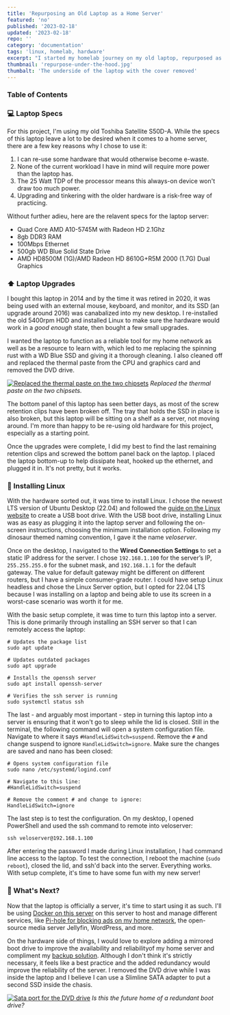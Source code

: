 ```yaml
---
title: 'Repurposing an Old Laptop as a Home Server'
featured: 'no'
published: '2023-02-18'
updated: '2023-02-18'
repo: ''
category: 'documentation'
tags: 'linux, homelab, hardware'
excerpt: "I started my homelab journey on my old laptop, repurposed as a home server."
thumbnail: 'repurpose-under-the-hood.jpg'
thumbalt: 'The underside of the laptop with the cover removed'
---
```


### Table of Contents

### 💻 Laptop Specs

For this project, I'm using my old Toshiba Satellite S50D-A. While the specs of this laptop leave a lot to be desired when it comes to a home server, there are a few key reasons why I chose to use it:

1. I can re-use some hardware that would otherwise become e-waste.
2. None of the current workload I have in mind will require more power than the laptop has.
3. The 25 Watt TDP of the processor means this always-on device won't draw too much power.
4. Upgrading and tinkering with the older hardware is a risk-free way of practicing.

Without further adieu, here are the relavent specs for the laptop server:

 - Quad Core AMD A10-5745M with Radeon HD 2.1Ghz
 - 8gb DDR3 RAM
 - 100Mbps Ethernet
 - 500gb WD Blue Solid State Drive
 - AMD HD8500M (1G)/AMD Radeon HD 8610G+R5M 2000 (1.7G) Dual Graphics

### ⬆️ Laptop Upgrades

I bought this laptop in 2014 and by the time it was retired in 2020, it was being used with an external mouse, keyboard, and monitor, and its SSD (an upgrade around 2016) was canabalized into my new desktop. I re-installed the old 5400rpm HDD and installed Linux to make sure the hardware would work in a *good enough* state, then bought a few small upgrades. 

I wanted the laptop to function as a reliable tool for my home network as well as be a resource to learn with, which led to me replacing the spinning rust with a WD Blue SSD and giving it a thorough cleaning. I also cleaned off and replaced the thermal paste from the CPU and graphics card and removed the DVD drive. 

[![Replaced the thermal paste on the two chipsets](repurpose-cleaning-the-chipsets.jpg "Cleaned and ready for some fresh thermal paste")](repurpose-cleaning-the-chipsets.jpg)
*Replaced the thermal paste on the two chipsets.*

The bottom panel of this laptop has seen better days, as most of the screw retention clips have been broken off. The tray that holds the SSD in place is also broken, but this laptop will be sitting on a shelf as a server, not moving around. I'm more than happy to be re-using old hardware for this project, especially as a starting point.

Once the upgrades were complete, I did my best to find the last remaining retention clips and screwed the bottom panel back on the laptop. I placed the laptop bottom-up to help dissipate heat, hooked up the ethernet, and plugged it in. It's not pretty, but it works.

### 🐧 Installing Linux 

With the hardware sorted out, it was time to install Linux. I chose the newest LTS version of Ubuntu Desktop (22.04) and followed the [guide on the Linux website](https://ubuntu.com/tutorials/create-a-usb-stick-on-windows#1-overview) to create a USB boot drive. With the USB boot drive, installing Linux was as easy as plugging it into the laptop server and following the on-screen instructions, choosing the minimum installation option. Following my dinosaur themed naming convention, I gave it the name *veloserver*.

Once on the desktop, I navigated to the **Wired Connection Settings** to set a static IP address for the server. I chose `192.168.1.100` for the server’s IP, `255.255.255.0` for the subnet mask, and `192.168.1.1` for the default gateway. The value for default gateway might be different on different routers, but I have a simple consumer-grade router. I could have setup Linux headless and chose the Linux Server option, but I opted for 22.04 LTS because I was installing on a laptop and being able to use its screen in a worst-case scenario was worth it for me. 

With the basic setup complete, it was time to turn this laptop into a server. This is done primarily through installing an SSH server so that I can remotely access the laptop:

``` 
# Updates the package list
sudo apt update

# Updates outdated packages
sudo apt upgrade

# Installs the openssh server 
sudo apt install openssh-server

# Verifies the ssh server is running
sudo systemctl status ssh
```

The last - and arguably most important - step in turning this laptop into a server is ensuring that it won't go to sleep while the lid is closed. Still in the terminal, the following command will open a system configuration file. Navigate to where it says `#HandleLidSwitch=suspend`. Remove the `#` and change suspend to ignore `HandleLidSwitch=ignore`. Make sure the changes are saved and nano has been closed:

```
# Opens system configuration file
sudo nano /etc/systemd/logind.conf

# Navigate to this line:
#HandleLidSwitch=suspend

# Remove the comment # and change to ignore:
HandleLidSwitch=ignore
```

The last step is to test the configuration. On my desktop, I opened PowerShell and used the ssh command to remote into veloserver:

```
ssh veloserver@192.168.1.100
```

After entering the password I made during Linux installation, I had command line access to the laptop. To test the connection, I reboot the machine (`sudo reboot`), closed the lid, and ssh'd back into the server. Everything works. With setup complete, it's time to have some fun with my new server!

### 🙋 What's Next?

Now that the laptop is officially a server, it's time to start using it as such. I'll be using [Docker on this server](/posts/running-docker-in-my-homelab) on this server to host and manage different services, like [Pi-hole for blocking ads on my home network](/posts/blocking-ads-on-my-home-network), the open-source media server Jellyfin, WordPress, and more. 

On the hardware side of things, I would love to explore adding a mirrored boot drive to improve the availability and reliabilityof my home server and compliment my [backup solution](/posts/storage-and-backup). Although I don't think it's strictly necessary, it feels like a best practice and the added redundancy would improve the reliability of the server. I removed the DVD drive while I was inside the laptop and I believe I can use a Slimline SATA adapter to put a second SSD inside the chasis. 

[![Sata port for the DVD drive](repurpose-slimline-sata-port.jpg "Slimline SATA port")](repurpose-slimline-sata-port.jpg)
*Is this the future home of a redundant boot drive?*
